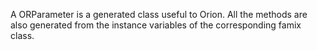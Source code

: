 A ORParameter is a generated class useful to Orion. All the methods are also generated from the instance variables of the corresponding famix class.